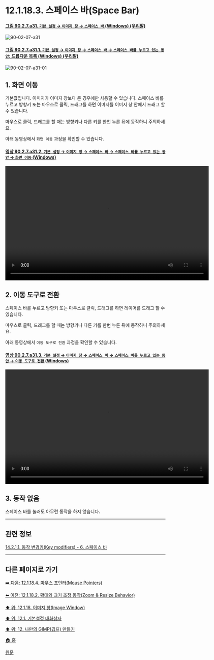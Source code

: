 # 12.1.18.3. 스페이스 바(Space Bar)

<a id="90-02-07-a31"></a>

#### [그림 90.2.7.a31. `기본 설정` → `이미지 창` → `스페이스 바` (Windows) (우리말)](./90-02-07-00-image-windows.md#90-02-07-a31)
![90-02-07-a31](https://github.com/wonder13662/gimp/assets/15767104/0dbf52b9-4174-44e2-a40a-d0c82915c4de)

<a id="90-02-07-a31-01"></a>

#### [그림 90.2.7.a31.1. `기본 설정` → `이미지 창` → `스페이스 바` → `스페이스 바를 누르고 있는 동안`: 드롭다운 목록 (Windows) (우리말)](./90-02-07-00-image-windows.md#90-02-07-a31-01)
![90-02-07-a31-01](https://github.com/wonder13662/gimp/assets/15767104/fd19357e-5638-4366-8911-607fe3e09ddb)

## 1. 화면 이동
기본값입니다. 이미지가 이미지 창보다 큰 경우에만 사용할 수 있습니다. 스페이스 바를 누르고 방향키 또는 마우스로 클릭, 드래그를 하면 이미지를 이미지 창 안에서 드래그 할 수 있습니다.

마우스로 클릭, 드래그를 할 때는 방향키나 다른 키를 한번 누른 뒤에 동작하니 주의하세요.

아래 동영상에서 `화면 이동` 과정을 확인할 수 있습니다.

<a id="90-02-07-a31-02"></a>

#### [영상 90.2.7.a31.2. `기본 설정` → `이미지 창` → `스페이스 바` → `스페이스 바를 누르고 있는 동안` → `화면 이동` (Windows)](./90-02-07-00-image-windows.md#90-02-07-a31-02)
<video controls="controls" width="640" height="360" src="https://github.com/wonder13662/gimp/assets/15767104/e964361f-9267-452f-a7b8-06717c234951"></video>

## 2. 이동 도구로 전환
스페이스 바를 누르고 방향키 또는 마우스로 클릭, 드래그를 하면 레이어를 드래그 할 수 있습니다.

마우스로 클릭, 드래그를 할 때는 방향키나 다른 키를 한번 누른 뒤에 동작하니 주의하세요.

아래 동영상에서 `이동 도구로 전환` 과정을 확인할 수 있습니다.

<a id="90-02-07-a31-03"></a>

#### [영상 90.2.7.a31.3. `기본 설정` → `이미지 창` → `스페이스 바` → `스페이스 바를 누르고 있는 동안` → `이동 도구로 전환` (Windows)](./90-02-07-00-image-windows.md#90-02-07-a31-03)
<video controls="controls" width="640" height="360" src="https://github.com/wonder13662/gimp/assets/15767104/d197748d-fea4-4153-a080-0d8e674137fd"></video>

## 3. 동작 없음
스페이스 바를 눌러도 아무런 동작을 하지 않습니다.

***

## 관련 정보

[14.2.1.1. 동작 변경키(Key modifiers) - 6. 스페이스 바](./14-02-01-01-key_modifiers.md#14-02-01-01-s6)

***

## 다른 페이지로 가기

[➡️ 다음: 12.1.18.4. 마우스 포인터(Mouse Pointers)](./12-01-18-04-mouse_pointers.md)

[⬅️ 이전: 12.1.18.2. 확대와 크기 조정 동작(Zoom & Resize Behavior)](./12-01-18-02-zoom_n_resize_behavior.md)

[⬆️ 위: 12.1.18. 이미지 창(Image Window)](./12-01-18-00-image-window.md)

[⬆️ 위: 12.1. 기본설정 대화상자](./12-01-00-preference-dialog.md)

[⬆️ 위: 12. 나만의 GIMP(김프) 만들기](./12-00-enrich-my-gimp.md)

[🏠 홈](./00-home.md)

[원문](https://docs.gimp.org/2.10/ko/gimp-pimping.html#gimp-prefs-image-window)

